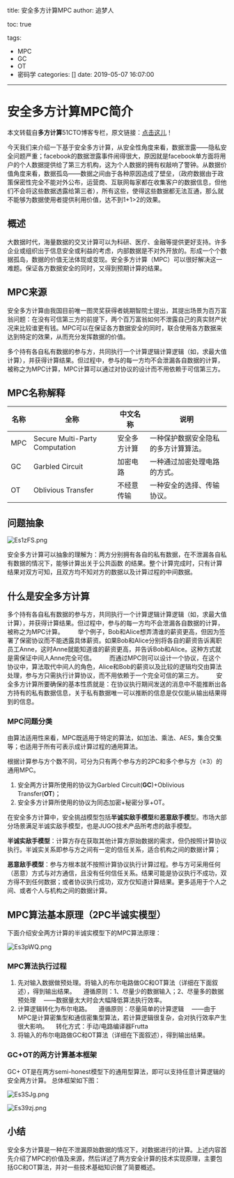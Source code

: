 title: 安全多方计算MPC
author: 追梦人

toc: true

tags:

  - MPC
  - GC
  - OT
  - 密码学
categories: []
date: 2019-05-07 16:07:00

---

# 安全多方计算MPC简介

本文转载自**多方计算**51CTO博客专栏，原文链接：[点击这儿](https://blog.51cto.com/13701316/2136084)！

今天我们来介绍一下基于安全多方计算，从安全性角度来看，数据泄露——隐私安全问题严重；facebook的数据泄露事件闹得很大，原因就是facebook单方面将用户的个人数据提供给了第三方机构，这为个人数据的拥有权敲响了警钟。从数据价值角度来看，数据孤岛——数据之间由于各种原因造成了壁垒，（政府数据由于政策保密性完全不能对外公布，运营商、互联网每家都在收集客户的数据信息，但他们不会将这些数据透露给第三者），所有这些，使得这些数据都无法互通，那么就不能够为数据使用者提供利用价值，达不到1+1>2的效果。

<!-- more -->

## 概述

大数据时代，海量数据的交叉计算可以为科研、医疗、金融等提供更好支持。许多企业或组织出于信息安全或利益的考虑，内部数据是不对外开放的。形成一个个数据孤岛，数据的价值无法体现或变现。安全多方计算（MPC）可以很好解决这一难题。保证各方数据安全的同时，又得到预期计算的结果。

## MPC来源

安全多方计算由我国目前唯一图灵奖获得者姚期智院士提出，其提出场景为百万富翁问题：在没有可信第三方的前提下，两个百万富翁如何不泄露自己的真实财产状况来比较谁更有钱。MPC可以在保证各方数据安全的同时，联合使用各方数据来达到特定的效果，从而充分发挥数据的价值。

多个持有各自私有数据的参与方，共同执行一个计算逻辑计算逻辑（如，求最大值计算），并获得计算结果。但过程中，参与的每一方均不会泄漏各自数据的计算，被称之为MPC计算，MPC计算可以通过对协议的设计而不用依赖于可信第三方。

## MPC名称解释

| 名称 | 全称                           | 中文名称     | 说明                                 |
| ---- | ------------------------------ | ------------ | ------------------------------------ |
| MPC  | Secure Multi-Party Computation | 安全多方计算 | 一种保护数据安全隐私的多方计算算法。 |
| GC   | Garbled Circuit                | 加密电路     | 一种通过加密处理电路的方式。         |
| OT   | Oblivious Transfer             | 不经意传输   | 一种安全的选择、传输协议。           |

## 问题抽象

![Es1zFS.png](https://s2.ax1x.com/2019/05/07/Es1zFS.png)

安全多方计算可以抽象的理解为：两方分别拥有各自的私有数据，在不泄漏各自私有数据的情况下，能够计算出关于公共函数 的结果。整个计算完成时，只有计算结果对双方可知，且双方均不知对方的数据以及计算过程的中间数据。

## 什么是安全多方计算

​	多个持有各自私有数据的参与方，共同执行一个计算逻辑计算逻辑（如，求最大值计算），并获得计算结果。但过程中，参与的每一方均不会泄漏各自数据的计算，被称之为MPC计算。
　　举个例子，Bob和Alice想弄清谁的薪资更高，但因为签署了保密协议而不能透露具体薪资。如果Bob和Alice分别将各自的薪资告诉离职员工Anne，这时Anne就能知道谁的薪资更高，并告诉Bob和Alice。这种方式就是需保证中间人Anne完全可信。
　　而通过MPC则可以设计一个协议，在这个协议中，算法取代中间人的角色，Alice和Bob的薪资以及比较的逻辑均交由算法处理，参与方只需执行计算协议，而不用依赖于一个完全可信的第三方。
　　安全多方计算所要确保的基本性质就是：在协议执行期间发送的消息中不能推断出各方持有的私有数据信息，关于私有数据唯一可以推断的信息是仅仅能从输出结果得到的信息。

### MPC问题分类

由算法适用性来看，MPC既适用于特定的算法，如加法、乘法、AES，集合交集等；也适用于所有可表示成计算过程的通用算法。

根据计算参与方个数不同，可分为只有两个参与方的2PC和多个参与方（≥3）的通用MPC。

1. 安全两方计算所使用的协议为Garbled Circuit(**GC**)+Oblivious Transfer(**OT**)；
2. 安全多方计算所使用的协议为同态加密+秘密分享+OT。

在安全多方计算中，安全挑战模型包括**半诚实敌手模型**和**恶意敌手模**型。市场大部分场景满足半诚实敌手模型，也是JUGO技术产品所考虑的敌手模型。

**半诚实敌手模型**：计算方存在获取其他计算方原始数据的需求，但仍按照计算协议执行。半诚实关系即参与方之间有一定的信任关系，适合机构之间的数据计算；

**恶意敌手模型**：参与方根本就不按照计算协议执行计算过程。参与方可采用任何（恶意）方式与对方通信，且没有任何信任关系。结果可能是协议执行不成功，双方得不到任何数据；或者协议执行成功，双方仅知道计算结果。更多适用于个人之间、或者个人与机构之间的数据计算。

## MPC算法基本原理（2PC半诚实模型）

下面介绍安全两方计算的半诚实模型下的MPC算法原理：

![Es3pWQ.png](https://s2.ax1x.com/2019/05/07/Es3pWQ.png)

### MPC算法执行过程

1. 先对输入数据做预处理。将输入的布尔电路做GC和OT算法（详细在下面叙述），得到输出结果。
   　遵循原则：1、尽量少的数据输入；2、尽量多的数据预处理
   　——数据量太大时会大幅降低算法执行效率。
2. 计算逻辑转化为布尔电路。
   　遵循原则：尽量简单的计算逻辑
   　——由于MPC是计算密集型和通信密集型算法，若计算逻辑很复杂，会对执行效率产生很大影响。
   　转化方式：手动/电路编译器Frutta
3. 将输入的布尔电路做GC和OT算法（详细在下面叙述），得到输出结果。

### GC+OT的两方计算基本框架

GC+ OT是在两方semi-honest模型下的通用型算法，即可以支持任意计算逻辑的安全两方计算。
总体框架如下图：

![Es3SJg.png](https://s2.ax1x.com/2019/05/07/Es3SJg.png)

![Es39zj.png](https://s2.ax1x.com/2019/05/07/Es39zj.png)

## 小结

安全多方计算是一种在不泄漏原始数据的情况下，对数据进行的计算。上述内容首先介绍了MPC的价值及来源，然后详述了两方安全计算的技术实现原理，主要包括GC和OT算法，并对一些技术基础知识做了简要概述。

